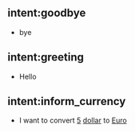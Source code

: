## intent:goodbye
- bye

## intent:greeting
- Hello

## intent:inform_currency
- I want to convert [5](conversion_unit) [dollar](currency) to [Euro](currency_to:euro)
